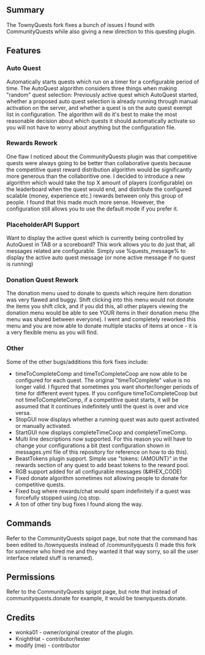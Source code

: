 ## Summary
The TownyQuests fork fixes a bunch of issues I found with CommunityQuests while also giving a new direction to this questing plugin.

## Features
### Auto Quest
Automatically starts quests which run on a timer for a configurable period of time. The AutoQuest algorithm considers three things when making "random" quest selection:
Previously active quest which AutoQuest started, whether a proposed auto quest selection is already running through manual activation on the server, and whether a quest is on the auto quest exempt list in configuration. The algorithm will do it's best to make the most reasonable decision about which quests it should automatically activate so you will not have to worry about anything but the configuration file.

### Rewards Rework
One flaw I noticed about the CommunityQuests plugin was that competitive quests were always going to be better than collaborative quests because the competitive quest reward distribution algorithm would be significantly more generous than the collaboritive one. I decided to introduce a new algorithm which would take the top X amount of players (configurable) on the leaderboard when the quest would end, and distribute the configured scalable (money, experience etc.) rewards between only this group of people. I found that this made much more sense. However, the configuration still allows you to use the default mode if you prefer it.

### PlaceholderAPI Support
Want to display the active quest which is currently being controlled by AutoQuest in TAB or a scoreboard? This work allows you to do just that, all messages related are configurable. Simply use %quests_message% to display the active auto quest message (or none active message if no quest is running)

### Donation Quest Rework
The donation menu used to donate to quests which require item donation was very flawed and buggy. Shift clicking into this menu would not donate the items you shift click, and if you did this, all other players viewing the donation menu would be able to see YOUR items in their donation menu (the menu was shared between everyone). I went and completely reworked this menu and you are now able to donate multiple stacks of items at once - it is a very flexible menu as you will find.

### Other
Some of the other bugs/additions this fork fixes include:
- timeToCompleteComp and timeToCompleteCoop are now able to be configured for each quest. The original "timeToComplete" value is no longer valid. I figured that sometimes you want shorter/longer periods of time for different event types. If you configure timeToCompleteCoop but not timeToCompleteComp, if a competitive quest starts, it will be assumed that it continues indefinitely until the quest is over and vice versa. 
- StopGUI now displays whether a running quest was auto quest activated or manually activated.
- StartGUI now displays completeTimeCoop and completeTimeComp.
- Multi line descriptions now supported. For this reason you will have to change your configurations a bit (test configuration shown in messages.yml file of this repository for reference on how to do this).
- BeastTokens plugin support. Simple use "tokens: {AMOUNT}" in the rewards section of any quest to add beast tokens to the reward pool.
- RGB support added for all configurable messages (&#HEX_CODE)
- Fixed donate algorithm sometimes not allowing people to donate for competitive quests.
- Fixed bug where rewards/chat would spam indefinitely if a quest was forcefully stopped using /cq stop.
- A ton of other tiny bug fixes I found along the way.

## Commands
Refer to the CommunityQuests spigot page, but note that the command has been edited to /townyquests instead of /communityquests (I made this fork for someone who hired me and they wanted it that way sorry, so all the user interface related stuff is renamed).

## Permissions
Refer to the CommunityQuests spigot page, but note that instead of communityquests.donate for example, it would be townyquests.donate.

## Credits
* wonka01 - owner/original creator of the plugin.
* KnightHat - contributor/tester
* modify (me) - contributor
